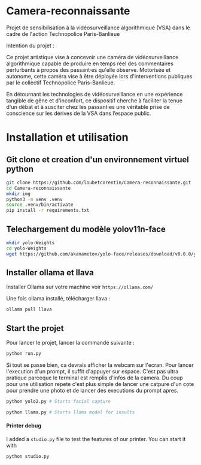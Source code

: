 # Camera-reconnaissante

Projet de sensibilisation à la vidéosurveillance algorithmique (VSA) dans le cadre de l'action Technopolice Paris-Banlieue

Intention du projet :

Ce projet artistique vise à concevoir une caméra de vidéosurveillance algorithmique capable de produire en temps réel des commentaires perturbants à propos des passant·es qu'elle observe. Motorisée et autonome, cette caméra vise à être déployée lors d'interventions publiques par le collectif Technopolice Paris-Banlieue.

En détournant les technologies de vidéosurveillance en une expérience tangible de gêne et d'inconfort, ce dispositif cherche à faciliter la tenue d'un débat et à susciter chez les passant·es une véritable prise de conscience sur les dérives de la VSA dans l’espace public.

# Installation et utilisation

## Git clone et creation d'un environnement virtuel python

```bash
git clone https://github.com/loubetcorentin/Camera-reconnaissante.git
cd Camera-reconnaissante
mkdir img
python3 -m venv .venv
source .venv/bin/activate
pip install -r requirements.txt
```

## Telechargement du modèle yolov11n-face

```bash
mkdir yolo-Weights
cd yolo-Weights
wget https://github.com/akanametov/yolo-face/releases/download/v0.0.0/yolov11n-face.pt
```

## Installer ollama et llava

Installer Ollama sur votre machine voir `https://ollama.com/`

Une fois ollama installé, télécharger llava :

```bash
ollama pull llava
```

## Start the projet

Pour lancer le projet, lancer la commande suivante :

```bash
python run.py
```

Si tout se passe bien, ca devrais afficher la webcam sur l'ecran.
Pour lancer l'execution d'un prompt, il suffit d'appuyer sur espace.
C'est pas ultra pratique parceque le terminal est remplis d'infos de la camera.
Du coup pour une utilisation repete c'est plus simple de lancer une catpure d'un cote pour prendre une photo et de lancer des executions du prompt apres.

```bash
python yolo2.py # Starts facial capture
```

```bash
python llama.py # Starts llama model for insults
```

#### Printer debug

I added a `studio.py` file to test the features of our printer.
You can start it with

```bash
python studio.py
```
